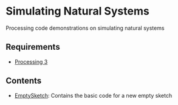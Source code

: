 # Simulating Natural Systems

Processing code demonstrations on simulating natural systems

## Requirements

* [Processing 3](http://processing.org/)

## Contents

* [EmptySketch](EmptySketch): Contains the basic code for a new empty sketch

